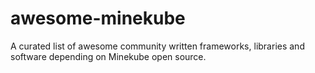 # awesome-minekube
A curated list of awesome community written frameworks, libraries and software depending on Minekube open source.
